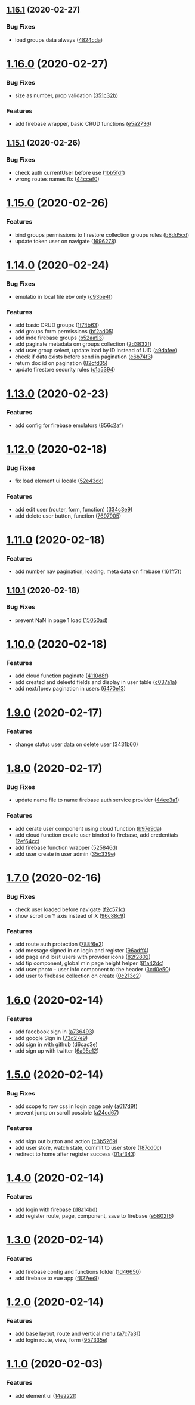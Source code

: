 ## [1.16.1](https://github.com/letanure/headles-cms/compare/v1.16.0...v1.16.1) (2020-02-27)


### Bug Fixes

* load groups data always ([4824cda](https://github.com/letanure/headles-cms/commit/4824cdac1db4bc948dfa9db4d152b12009128070))

# [1.16.0](https://github.com/letanure/headles-cms/compare/v1.15.1...v1.16.0) (2020-02-27)


### Bug Fixes

* size as number, prop validation ([351c32b](https://github.com/letanure/headles-cms/commit/351c32b33ab4b046e4a567106b8d727add4d7537))


### Features

* add firebase wrapper, basic CRUD functions ([e5a2736](https://github.com/letanure/headles-cms/commit/e5a2736a3fba01c20c798c070635e0ab9b538d7c))

## [1.15.1](https://github.com/letanure/headles-cms/compare/v1.15.0...v1.15.1) (2020-02-26)


### Bug Fixes

* check auth currentUser before use ([1bb5fdf](https://github.com/letanure/headles-cms/commit/1bb5fdfbfe19cf1e984bc321c96207be88090b6c))
* wrong routes names fix ([44ccef0](https://github.com/letanure/headles-cms/commit/44ccef0771f39f49c49f8d28543700316a3d485f))

# [1.15.0](https://github.com/letanure/headles-cms/compare/v1.14.0...v1.15.0) (2020-02-26)


### Features

* bind groups permissions to firestore collection groups rules ([b8dd5cd](https://github.com/letanure/headles-cms/commit/b8dd5cd267f1f4b63b345b83f1118f9b60e0df73))
* update token user on navigate ([1696278](https://github.com/letanure/headles-cms/commit/1696278e1754c7a0c31a92c76f00749e91f41b10))

# [1.14.0](https://github.com/letanure/headles-cms/compare/v1.13.0...v1.14.0) (2020-02-24)


### Bug Fixes

* emulatio in local file ebv only ([c93be4f](https://github.com/letanure/headles-cms/commit/c93be4f67556d4805a06f8e6960493f372dfed09))


### Features

* add basic CRUD groups ([1f74b63](https://github.com/letanure/headles-cms/commit/1f74b63de5d16add41770d74af614de84e1004a0))
* add groups form permissions ([bf2ad05](https://github.com/letanure/headles-cms/commit/bf2ad0557ddc578ef6d157aed3ee4f0ab7dcb989))
* add inde firebase groups ([b52aa93](https://github.com/letanure/headles-cms/commit/b52aa93199d7e3d45e9c3ed5203bcd013687bf00))
* add paginate metadata om groups collection ([2d3832f](https://github.com/letanure/headles-cms/commit/2d3832f64796e6e354f00ad6c1c8a1031c1349b8))
* add user group select, update load by ID instead of UID ([a9dafee](https://github.com/letanure/headles-cms/commit/a9dafeed36e1ed619406d173f08e43043fb885f8))
* check if data exists before send in pagination ([e6b74f3](https://github.com/letanure/headles-cms/commit/e6b74f32f8b975f9a466e1ebc4a0124c7265d96c))
* return doc id on pagination ([82cfd35](https://github.com/letanure/headles-cms/commit/82cfd35f885cc2d8a41140c68418e4da21c0ad40))
* update firestore security rules ([c1a5394](https://github.com/letanure/headles-cms/commit/c1a53943d2bec002134e6673580623ae5d5f82f4))

# [1.13.0](https://github.com/letanure/headles-cms/compare/v1.12.0...v1.13.0) (2020-02-23)


### Features

* add config for firebase emulators ([856c2af](https://github.com/letanure/headles-cms/commit/856c2af8d86f25bac2090d9231c220e7b3c40312))

# [1.12.0](https://github.com/letanure/headles-cms/compare/v1.11.0...v1.12.0) (2020-02-18)


### Bug Fixes

* fix load element ui locale ([52e43dc](https://github.com/letanure/headles-cms/commit/52e43dc3c12b6d69724221d9006fa09e8ff30831))


### Features

* add  edit user (router, form, function) ([334c3e9](https://github.com/letanure/headles-cms/commit/334c3e900fc6b769c51ab52ccfcf3fb0db26c0f5))
* add delete user button, function ([7697905](https://github.com/letanure/headles-cms/commit/76979052690b9d80e3745ce8bd812d5227d8eb5a))

# [1.11.0](https://github.com/letanure/headles-cms/compare/v1.10.1...v1.11.0) (2020-02-18)


### Features

* add number nav pagination, loading, meta data on firebase ([161ff7f](https://github.com/letanure/headles-cms/commit/161ff7f31741d24efbc847e5a47a1443b36c4b6c))

## [1.10.1](https://github.com/letanure/headles-cms/compare/v1.10.0...v1.10.1) (2020-02-18)


### Bug Fixes

* prevent NaN in page 1 load ([15050ad](https://github.com/letanure/headles-cms/commit/15050ad08931c8ed4cade51e8444344410b0067f))

# [1.10.0](https://github.com/letanure/headles-cms/compare/v1.9.0...v1.10.0) (2020-02-18)


### Features

* add cloud function paginate ([4110d8f](https://github.com/letanure/headles-cms/commit/4110d8fdcfc302f79dc653fa9d0ba7fee4f19179))
* add created and deleetd fields and display in user table ([c037a1a](https://github.com/letanure/headles-cms/commit/c037a1a24bc4e01b55c0ea2e1f94de8242b69944))
* add next/]prev pagination in users ([6470e13](https://github.com/letanure/headles-cms/commit/6470e13ffa32b4e47052230a294cafb1c508687c))

# [1.9.0](https://github.com/letanure/headles-cms/compare/v1.8.0...v1.9.0) (2020-02-17)


### Features

* change status user data on delete user ([3431b60](https://github.com/letanure/headles-cms/commit/3431b609c0831dbbbb7777ade4daeaae270bf5a1))

# [1.8.0](https://github.com/letanure/headles-cms/compare/v1.7.0...v1.8.0) (2020-02-17)


### Bug Fixes

* update name file to name firebase auth service provider ([44ee3a1](https://github.com/letanure/headles-cms/commit/44ee3a1408cfac4b4acc729f1e0610e5833661ab))


### Features

* add cerate user component using cloud function ([b97e9da](https://github.com/letanure/headles-cms/commit/b97e9da9baf18dac067054aa659ba5a594ed0552))
* add cloud function create user binded to firebase, add credentials ([2ef64cc](https://github.com/letanure/headles-cms/commit/2ef64cc4f447ca59ab6797d91a14eebd7745e408))
* add firebase function wrapper ([525846d](https://github.com/letanure/headles-cms/commit/525846d4356f243d6ffd40d21251187aac5a3305))
* add user create in user admin ([35c339e](https://github.com/letanure/headles-cms/commit/35c339ebf0d715a2d36cab27748224ebd87429bc))

# [1.7.0](https://github.com/letanure/headles-cms/compare/v1.6.0...v1.7.0) (2020-02-16)


### Bug Fixes

* check user loaded before navigate ([f2c571c](https://github.com/letanure/headles-cms/commit/f2c571c4c38a076d47b28cef2b7f8e39710493b1))
* show scroll on Y axis instead of X ([96c88c9](https://github.com/letanure/headles-cms/commit/96c88c9f42a6424f90e9dbae1527897677a32503))


### Features

* add  route auth protection ([788f6e2](https://github.com/letanure/headles-cms/commit/788f6e27bd9d5342ec36ad999f45a25ee0021efe))
* add message signed in on login and register ([96adff4](https://github.com/letanure/headles-cms/commit/96adff4d23fda493be4580a8126eddeda4ade2fe))
* add page and loist users with provider icons ([82f2802](https://github.com/letanure/headles-cms/commit/82f280278d93c979d7c66f3dcf9c30da052cc8ac))
* add tip component, global min page height helper ([81a42dc](https://github.com/letanure/headles-cms/commit/81a42dcca6fa1c8e121d8eaf44d720b49bda9e81))
* add user photo - user info component to the header ([3cd0e50](https://github.com/letanure/headles-cms/commit/3cd0e504b27bca1a3d3cf1e173a44f07f5041153))
* add user to firebase collection on create ([0c213c2](https://github.com/letanure/headles-cms/commit/0c213c2a02a28adb946599bb5a810b7380c7d982))

# [1.6.0](https://github.com/letanure/headles-cms/compare/v1.5.0...v1.6.0) (2020-02-14)


### Features

* add facebook sign in ([a736493](https://github.com/letanure/headles-cms/commit/a736493908baa3e17ef606ef9f1a4819e5e24f9b))
* add google Sign in ([73d27e9](https://github.com/letanure/headles-cms/commit/73d27e9b2902f541eb6c9eff015c21bf6efec1ab))
* add sign in with github ([d6cac3e](https://github.com/letanure/headles-cms/commit/d6cac3e32ff5ddd7e12a73e973a4e8ce7a139292))
* add sign up with twitter ([6a95e12](https://github.com/letanure/headles-cms/commit/6a95e12fa2f3bd2315a62391b867d46d9b8731fe))

# [1.5.0](https://github.com/letanure/headles-cms/compare/v1.4.0...v1.5.0) (2020-02-14)


### Bug Fixes

* add scope to row css in login page only ([a617d9f](https://github.com/letanure/headles-cms/commit/a617d9fc8ac34963f9286a0906a8cf54db99243c))
* prevent jump on scroll possible ([a24cd67](https://github.com/letanure/headles-cms/commit/a24cd679a2ca8c9371e23875be0d7c6d68d48de7))


### Features

* add sign out button and action ([c3b5269](https://github.com/letanure/headles-cms/commit/c3b5269183ce5e9352bdb6bcabd8ca7170946045))
* add user store, watch state, commit to user store ([187cd0c](https://github.com/letanure/headles-cms/commit/187cd0c38f121ad18992887d5e05af0dba289312))
* redirect to home after register success ([01af343](https://github.com/letanure/headles-cms/commit/01af34357e1031d001b4ab93e4b6ae75fb41ef5d))

# [1.4.0](https://github.com/letanure/headles-cms/compare/v1.3.0...v1.4.0) (2020-02-14)


### Features

* add login with firebase ([d8a14bd](https://github.com/letanure/headles-cms/commit/d8a14bdce37379752d14c5ea2c91d71848528081))
* add register route, page, component, save to firebase ([e5802f6](https://github.com/letanure/headles-cms/commit/e5802f65a23008e77c699b6a1700e51c60e7c625))

# [1.3.0](https://github.com/letanure/headles-cms/compare/v1.2.0...v1.3.0) (2020-02-14)


### Features

* add firebase config and functions folder ([1d46650](https://github.com/letanure/headles-cms/commit/1d466507b6acd20a2d312ab3bc02f6dddfc61707))
* add firebase to vue app ([f827ee9](https://github.com/letanure/headles-cms/commit/f827ee9315f9ad87d427f592b6ebd2b72d25245b))

# [1.2.0](https://github.com/letanure/headles-cms/compare/v1.1.0...v1.2.0) (2020-02-14)


### Features

* add base layout, route and vertical menu ([a7c7a31](https://github.com/letanure/headles-cms/commit/a7c7a3175cbc0deb3f2377cce78ed5a8dde87ca9))
* add login route, view, form ([957335e](https://github.com/letanure/headles-cms/commit/957335e32423aa03d388231510d05e974ce8281d))

# [1.1.0](https://github.com/letanure/headles-cms/compare/v1.0.0...v1.1.0) (2020-02-03)


### Features

* add element ui ([14e222f](https://github.com/letanure/headles-cms/commit/14e222f688cdfb0ddc25c30066c277d9fc709f04))
